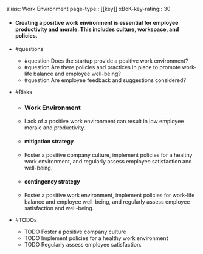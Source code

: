 alias:: Work Environment
page-type:: [[key]]
xBoK-key-rating:: 30
- #### Creating a positive work environment is essential for employee productivity and morale. This includes culture, workspace, and policies.
- #questions
  - #question Does the startup provide a positive work environment?
  - #question Are there policies and practices in place to promote work-life balance and employee well-being?
  - #question Are employee feedback and suggestions considered?
- #Risks

  - ### Work Environment
  - Lack of a positive work environment can result in low employee morale and productivity.
  - #### mitigation strategy
  - Foster a positive company culture, implement policies for a healthy work environment, and regularly assess employee satisfaction and well-being.
  - #### contingency strategy
  - Foster a positive work environment, implement policies for work-life balance and employee well-being, and regularly assess employee satisfaction and well-being.
- #TODOs
  - TODO Foster a positive company culture
  - TODO  Implement policies for a healthy work environment
  - TODO  Regularly assess employee satisfaction.


